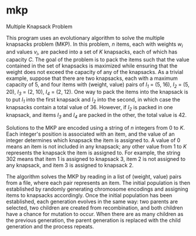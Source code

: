 # mkp
Multiple Knapsack Problem

This program uses an evolutionary algorithm to solve the multiple knapsacks problem (MKP). In this problem, *n* items, each with weights *w<sub>i</sub>* and values *v<sub>i</sub>*, are packed into a set of *K* knapsacks, each of which has capacity *C*. The goal of the problem is to pack the items such that the value contained in the set of knapsacks is maximized while ensuring that the weight does not exceed the capacity of any of the knapsacks. As a trivial example, suppose that there are two knapsacks, each with a maximum capacity of 5, and four items with (weight, value) pairs of *I<sub>1</sub>* = (5, 16), *I<sub>2</sub>* = (5, 20), *I<sub>3</sub>* = (2, 10), *I<sub>4</sub>* = (2, 12). One way to pack the items into the knapsack is to put *I<sub>1</sub>* into the first knapsack and *I<sub>2</sub>* into the second, in which case the knapsacks contain a total value of 36. However, if *I<sub>2</sub>* is packed in one knapsack, and items *I<sub>3</sub>* and *I<sub>4</sub>* are packed in the other, the total value is 42.

Solutions to the MKP are encoded using a string of *n* integers from 0 to *K*. Each integer's position is associated with an item, and the value of an integer determines which knapsack the item is assigned to. A value of 0 means an item is not included in any knapsack; any other value from 1 to *K* represents the knapsack the item is assigned to. For example, the string 302 means that item 1 is assigned to knapsack 3, item 2 is not assigned to any knapsack, and item 3 is assigned to knapsack 2.

The algorithm solves the MKP by reading in a list of (weight, value) pairs from a file, where each pair represents an item. The initial population is then established by randomly generating chromosome encodings and assigning items to knapsacks accordingly. Once the initial population has been established, each generation evolves in the same way: two parents are selected, two children are created from recombination, and both children have a chance for mutation to occur. When there are as many children as the previous generation, the parent generation is replaced with the child generation and the process repeats.
